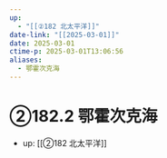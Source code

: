 ```yaml
---
up:
  - "[[②182 北太平洋]]"
date-link: "[[2025-03-01]]"
date: 2025-03-01
ctime-p: 2025-03-01T13:06:56
aliases:
  - 鄂霍次克海
---
```


# ②182.2 鄂霍次克海

- up: [[②182 北太平洋]]
